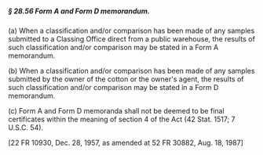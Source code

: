 ##### § 28.56 Form A and Form D memorandum. #####

(a) When a classification and/or comparison has been made of any samples submitted to a Classing Office direct from a public warehouse, the results of such classification and/or comparison may be stated in a Form A memorandum.

(b) When a classification and/or comparison has been made of any samples submitted by the owner of the cotton or the owner's agent, the results of such classification and/or comparison may be stated in a Form D memorandum.

(c) Form A and Form D memoranda shall not be deemed to be final certificates within the meaning of section 4 of the Act (42 Stat. 1517; 7 U.S.C. 54).

[22 FR 10930, Dec. 28, 1957, as amended at 52 FR 30882, Aug. 18, 1987]